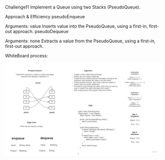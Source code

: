 Challenge11
Implement a Queue using two Stacks (PseudoQueue).

Approach & Efficiency
pseudoEnqueue

Arguments: value
Inserts value into the PseudoQueue, using a first-in, first-out approach.
pseudoDequeue

Arguments: none
Extracts a value from the PseudoQueue, using a first-in, first-out approach.

WhiteBoard process:

![challenge11](./Challenge11.jpg)